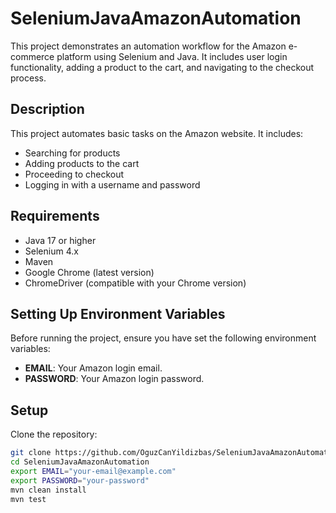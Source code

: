 # SeleniumJavaAmazonAutomation
This project demonstrates an automation workflow for the Amazon e-commerce platform using Selenium and Java. It includes user login functionality, adding a product to the cart, and navigating to the checkout process.
## Description
This project automates basic tasks on the Amazon website. It includes:
- Searching for products
- Adding products to the cart
- Proceeding to checkout
- Logging in with a username and password
## Requirements
- Java 17 or higher
- Selenium 4.x
- Maven
- Google Chrome (latest version)
- ChromeDriver (compatible with your Chrome version)
## Setting Up Environment Variables
Before running the project, ensure you have set the following environment variables:
- **EMAIL**: Your Amazon login email.
- **PASSWORD**: Your Amazon login password.
## Setup
 Clone the repository:
   ```bash
   git clone https://github.com/OguzCanYildizbas/SeleniumJavaAmazonAutomation.git
   cd SeleniumJavaAmazonAutomation
export EMAIL="your-email@example.com"
export PASSWORD="your-password"
mvn clean install
mvn test


